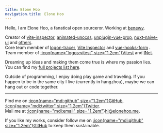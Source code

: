 ```yaml
---
title: Elone Hoo
navigation.title: Elone Hoo
---
```


Hello, I am Elone Hoo, a fanatical open sourceror. Working at [benewy](https://github.com/benewy).

Creator of [vite-inspector](https://github.com/vite-inspector/vite-inspector), [animated-unocss](https://github.com/conver-unocss/animated-unocss), [unplugin-vue-prop](https://github.com/elonehoo/unplugin-vue-prop), [nuxt-naive-ui](https://github.com/elonehoo/nuxt-naive-ui) and [others](/projects).<br>
Core team member of [logon-tracer](https://github.com/logon-tracer), [Vite Inspector](https://github.com/vite-inspector) and [vue-hooks-form](https://github.com/vue-hooks-form) .<br>
Team member of [:icon{name="logos:vitest" size="1.2em"}Vitest](https://github.com/vitest-dev) and [INet](https://github.com/hzpt-inet-club).

Dreaming up ideas and making them come true is where my passion lies. You can find my [full projects list here](/projects).

Outside of programming, I enjoy doing play game and traveling. If you happen to be in the same city I live (currently in hangzhou), maybe we can hang out or code together.

***

Find me on [:icon{name="mdi:github" size="1.2em"}GitHub](https://github.com/elonehoo), [:icon{name="mdi:twitter" size="1.2em"}Twitter](https://www.twitter.com/elonehoo).<br>
Mail me at [:icon{name="mdi:email" size="1.2em"}hi@elonehoo.me](mailto:hi@elonehoo.me).<br>

If you like my works, consider follow me on [:icon{name="mdi:github" size="1.2em"}GitHub](https://github.com/elonehoo) to keep them sustainable.
